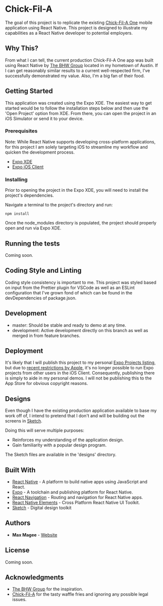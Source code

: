 # Chick-Fil-A

The goal of this project is to replicate the existing [Chick-Fil-A One](https://itunes.apple.com/us/app/chick-fil-a/id488818252?mt=8) mobile application using React Native. This project is designed to illustrate my capabilities as a React Native developer to potential employers.

## Why This?

From what I can tell, the current production Chick-Fil-A One app was built using React Native by [The BHW Group](https://thebhwgroup.com/projects/chick-fil-a) located in my hometown of Austin. If I can get reasonably similar results to a current well-respected firm, I've successfully demonstrated my value. Also, I'm a big fan of their food.

## Getting Started

This application was created using the Expo XDE. The easiest way to get started would be to follow the installation steps below and then use the 'Open Project' option from XDE. From there, you can open the project in an iOS Simulator or send it to your device.

### Prerequisites

Note: While React Native supports developing cross-platform applications, for this project I am solely targeting iOS to streamline my workflow and quicken the development process.

- [Expo XDE](https://github.com/expo/xde/releases)
- [Expo iOS Client](https://itunes.apple.com/app/apple-store/id982107779)

### Installing

Prior to opening the project in the Expo XDE, you will need to install the project's dependencies.

Navigate a terminal to the project's directory and run:

```
npm install
```

Once the node_modules directory is populated, the project should properly open and run via Expo XDE.

## Running the tests

Coming soon.

## Coding Style and Linting

Coding style consistency is important to me. This project was styled based on input from the Prettier plugin for VSCode as well as an ESLint configuration that I've grown fond of which can be found in the devDependencies of package.json.

## Development

- master: Should be stable and ready to demo at any time.
- development: Active development directly on this branch as well as merged in from feature branches.

## Deployment

It's likely that I will publish this project to my personal [Expo Projects listing](https://expo.io/@maxmagee), but due to [recent restrictions by Apple](https://blog.expo.io/upcoming-limitations-to-ios-expo-client-8076d01aee1a), it's no longer possible to run Expo projects from other users in the iOS Client. Consequently, publishing there is simply to aide in my personal demos. I will not be publishing this to the App Store for obvious copyright reasons.

## Designs

Even though I have the existing production application available to base my work off of, I intend to pretend that I don't and will be building out the screens in [Sketch](https://www.sketchapp.com).

Doing this will serve multiple purposes:

- Reinforces my understanding of the application design.
- Gain familiarity with a popular design program.

The Sketch files are available in the 'designs' directory.

## Built With

- [React Native](https://facebook.github.io/react-native/) - A platform to build native apps using JavaScript and React.
- [Expo](https://expo.io/features) - A toolchain and publishing platform for React Native.
- [React Navigation](https://reactnavigation.org) - Routing and navigation for React Native apps.
- [React Native Elements](https://react-native-training.github.io/react-native-elements/) - Cross Platform React Native UI Toolkit.
- [Sketch](https://www.sketchapp.com) - Digital design toolkit

## Authors

- **Max Magee** - [Website](http://maxmagee.com)

## License

Coming soon.

## Acknowledgments

- [The BHW Group](https://thebhwgroup.com) for the inspiration.
- [Chick-Fil-A](https://www.chick-fil-a.com) for the tasty waffle fries and ignoring any possible legal issues.
